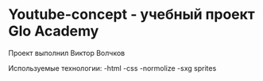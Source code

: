 # Youtube-concept - учебный проект Glo Academy
Проект выполнил Виктор Волчков

Используемые технологии:
-html
-css
-normolize
-sxg sprites
